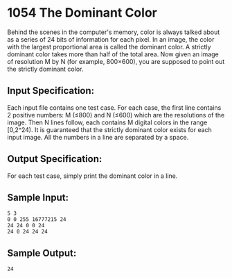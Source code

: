 # 1054 The Dominant Color
Behind the scenes in the computer's memory, color is always talked about as a series of 24 bits of information for each pixel. In an image, the color with the largest proportional area is called the dominant color. A strictly dominant color takes more than half of the total area. Now given an image of resolution M by N (for example, 800×600), you are supposed to point out the strictly dominant color.

## Input Specification:
Each input file contains one test case. For each case, the first line contains 2 positive numbers: M (≤800) and N (≤600) which are the resolutions of the image. Then N lines follow, each contains M digital colors in the range [0,2^24). It is guaranteed that the strictly dominant color exists for each input image. All the numbers in a line are separated by a space.

## Output Specification:
For each test case, simply print the dominant color in a line.

## Sample Input:
    5 3
    0 0 255 16777215 24
    24 24 0 0 24
    24 0 24 24 24

## Sample Output:
    24